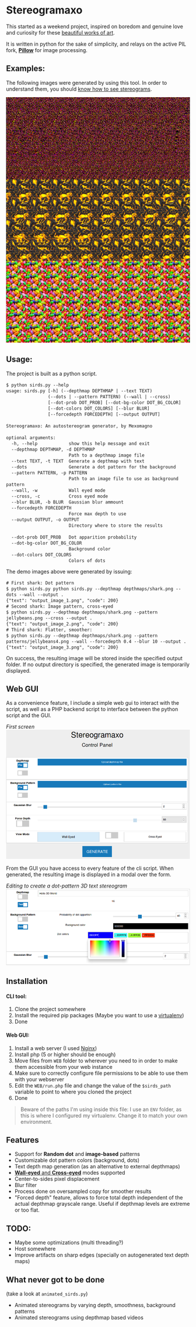 # Stereogramaxo

This started as a weekend project, inspired on boredom and genuine love and curiosity for these [beautiful works of art](https://en.wikipedia.org/wiki/Autostereogram). 

It is written in python for the sake of simplicity, and relays on the active PIL fork, [**Pillow**](https://python-pillow.github.io/) for image processing.

## Examples:
The following images were generated  by using this tool. In order to understand them, you should [know how to see stereograms](http://www.hidden-3d.com/how_to_view_stereogram.php).

![sharks](three_sharks.png)

## Usage:

The project is built as a python script. 

```shell
$ python sirds.py --help
usage: sirds.py [-h] (--depthmap DEPTHMAP | --text TEXT)
                (--dots | --pattern PATTERN) (--wall | --cross)
                [--dot-prob DOT_PROB] [--dot-bg-color DOT_BG_COLOR]
                [--dot-colors DOT_COLORS] [--blur BLUR]
                [--forcedepth FORCEDEPTH] [--output OUTPUT]

Stereogramaxo: An autostereogram generator, by Mexomagno

optional arguments:
  -h, --help            show this help message and exit
  --depthmap DEPTHMAP, -d DEPTHMAP
                        Path to a depthmap image file
  --text TEXT, -t TEXT  Generate a depthmap with text
  --dots                Generate a dot pattern for the background
  --pattern PATTERN, -p PATTERN
                        Path to an image file to use as background pattern
  --wall, -w            Wall eyed mode
  --cross, -c           Cross eyed mode
  --blur BLUR, -b BLUR  Gaussian blur ammount
  --forcedepth FORCEDEPTH
                        Force max depth to use
  --output OUTPUT, -o OUTPUT
                        Directory where to store the results

  --dot-prob DOT_PROB   Dot apparition probability
  --dot-bg-color DOT_BG_COLOR
                        Background color
  --dot-colors DOT_COLORS
                        Colors of dots
```

The demo images above were generated by issuing:

```shell
# First shark: Dot pattern
$ python sirds.py python sirds.py --depthmap depthmaps/shark.png --dots --wall --output .
{"text": "output_image_1.png", "code": 200}
# Second shark: Image pattern, cross-eyed
$ python sirds.py --depthmap depthmaps/shark.png --pattern jellybeans.png --cross --output .
{"text": "output_image_2.png", "code": 200}
# Third shark: Flatter, smoother:
$ python sirds.py --depthmap depthmaps/shark.png --pattern patterns/jellybeans4.png --wall --forcedepth 0.4 --blur 10 --output .
{"text": "output_image_3.png", "code": 200}
```

On success, the resulting image will be stored inside the specified output folder. If no output directory is specified, the generated image is temporarily displayed.

## Web GUI

As a convenience feature, I include a simple web gui to interact with the script, as well as a PHP backend script to interface between the python script and the GUI.

_First screen_
![web gui](web_gui.png)

From the GUI you have access to every feature of the cli script. When generated, the resulting image is displayed in a modal over the form.

_Editing to create a dot-pattern 3D text stereogram_
![web gui](web_gui2.png)

## Installation

#### CLI tool:

1. Clone the project somewhere
1. Install the required pip packages (Maybe you want to use a [virtualenv](https://virtualenv.pypa.io/en/stable/))
1. Done

#### Web GUI:

1. Install a web server (I used [Nginx](https://www.nginx.com/))
1. Install php (5 or higher should be enough)
1. Move files from `WEB` folder to wherever you need to in order to make them accessible from your web instance
1. Make sure to correctly configure file permissions to be able to use them with your webserver
1. Edit the `WEB/run.php` file and change the value of the `$sirds_path` variable to point to where you cloned the project
1. Done

> Beware of the paths I'm using inside this file: I use an `ENV` folder, as this is where I configured my virtualenv. Change it to match your own environment.

## Features
- Support for **Random dot** and **image-based** patterns
- Customizable dot pattern colors (background, dots)
- Text depth map generation (as an alternative to external depthmaps)
- [**Wall-eyed** and **Cross-eyed**](https://en.wikipedia.org/wiki/Autostereogram#Simulated_3D_perception) modes supported
- Center-to-sides pixel displacement
- Blur filter
- Process done on oversampled copy for smoother results
- "Forced depth" feature, allows to force total depth independent of the actual depthmap grayscale range. Useful if depthmap levels are extreme or too flat.


## TODO:
- Maybe some optimizations (multi threading?)
- Host somewhere
- Improve artifacts on sharp edges (specially on autogenerated text depth maps)

## What never got to be done
(take a look at `animated_sirds.py`)
- Animated stereograms by varying depth, smoothness, background patterns
- Animated stereograms using depthmap based videos
